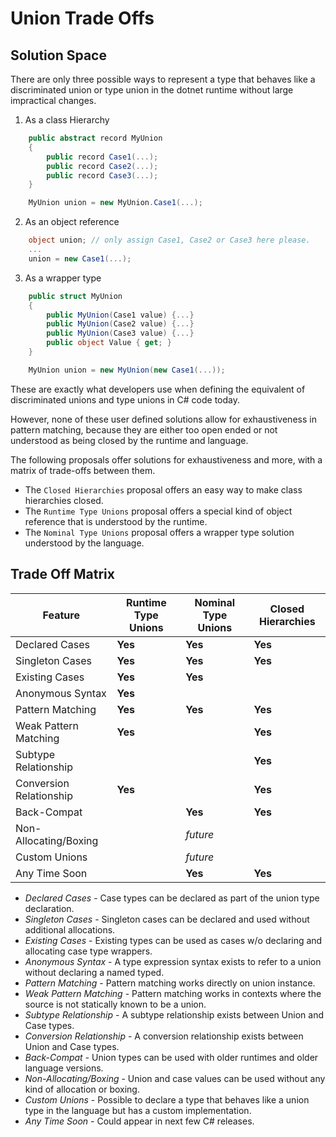 # Union Trade Offs

## Solution Space

There are only three possible ways to represent a type that behaves like a discriminated union or type union in the dotnet runtime without large impractical changes.

1) As a class Hierarchy
```csharp
    public abstract record MyUnion
    {
        public record Case1(...);
        public record Case2(...);
        public record Case3(...);
    }

    MyUnion union = new MyUnion.Case1(...);
```

2) As an object reference
```csharp
    object union; // only assign Case1, Case2 or Case3 here please.
    ...
    union = new Case1(...);
```

3) As a wrapper type
```csharp
    public struct MyUnion
    {
        public MyUnion(Case1 value) {...}
        public MyUnion(Case2 value) {...}
        public MyUnion(Case3 value) {...}
        public object Value { get; }
    }

    MyUnion union = new MyUnion(new Case1(...));
```

These are exactly what developers use when defining the equivalent of discriminated unions and type unions in C# code today.

However, none of these user defined solutions allow for exhaustiveness in pattern matching, because they are either too open ended or not understood as being closed by the runtime and language.

The following proposals offer solutions for exhaustiveness and more, with a matrix of trade-offs between them.

- The `Closed Hierarchies` proposal offers an easy way to make class hierarchies closed.
- The `Runtime Type Unions` proposal offers a special kind of object reference that is understood by the runtime.
- The `Nominal Type Unions` proposal offers a wrapper type solution understood by the language.

## Trade Off Matrix

| Feature                               |  Runtime Type Unions | Nominal Type Unions | Closed Hierarchies |
|---------------------------------------|----------------------|---------------------|--------------------|
| Declared Cases                        | **Yes**              | **Yes**             | **Yes**            |
| Singleton Cases                       | **Yes**              | **Yes**      	     | **Yes**            |
| Existing Cases                       	| **Yes**              | **Yes**             |                    |
| Anonymous Syntax                      | **Yes**              |                     |                    |
| Pattern Matching                      | **Yes**              | **Yes**             | **Yes**            |
| Weak Pattern Matching                 | **Yes**		       |                     | **Yes**            |
| Subtype Relationship                  |                      |                     | **Yes**            |
| Conversion Relationship               | **Yes**              |                     | **Yes**            |
| Back-Compat       			        |                      | **Yes**		     | **Yes**            |
| Non-Allocating/Boxing			        |                      | *future*            |                    |
| Custom Unions 	                    |                      | *future*            |                    |
| Any Time Soon                         |	                   | **Yes**             | **Yes**            |


- *Declared Cases* - Case types can be declared as part of the union type declaration.
- *Singleton Cases* - Singleton cases can be declared and used without additional allocations.
- *Existing Cases* - Existing types can be used as cases w/o declaring and allocating case type wrappers.
- *Anonymous Syntax* - A type expression syntax exists to refer to a union without declaring a named typed.
- *Pattern Matching* - Pattern matching works directly on union instance.
- *Weak Pattern Matching* - Pattern matching works in contexts where the source is not statically known to be a union.
- *Subtype Relationship* - A subtype relationship exists between Union and Case types.
- *Conversion Relationship* - A conversion relationship exists between Union and Case types. 
- *Back-Compat* - Union types can be used with older runtimes and older language versions.
- *Non-Allocating/Boxing* - Union and case values can be used without any kind of allocation or boxing.
- *Custom Unions* - Possible to declare a type that behaves like a union type in the language but has a custom implementation.
- *Any Time Soon* - Could appear in next few C# releases.



